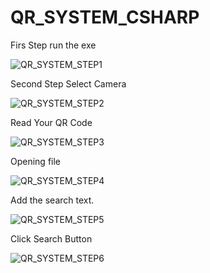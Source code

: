 # QR_SYSTEM_CSHARP

Firs Step run the exe

![QR_SYSTEM_STEP1](https://github.com/nacibaran/QR_SYSTEM_CSHARP/assets/101458424/c5559ca1-573a-4355-8c48-deae185e3e43)

Second Step Select Camera 

![QR_SYSTEM_STEP2](https://github.com/nacibaran/QR_SYSTEM_CSHARP/assets/101458424/5f333787-223e-4e8a-abef-d917937da9f9)

Read Your QR Code 

![QR_SYSTEM_STEP3](https://github.com/nacibaran/QR_SYSTEM_CSHARP/assets/101458424/a7a43827-9f19-4361-a579-6580fd19b69b)

Opening file 

![QR_SYSTEM_STEP4](https://github.com/nacibaran/QR_SYSTEM_CSHARP/assets/101458424/5d6e2a26-fccc-412f-b0e6-d246596f4670)

Add the search text.  

![QR_SYSTEM_STEP5](https://github.com/nacibaran/QR_SYSTEM_CSHARP/assets/101458424/485ee893-14c5-400c-836b-f0ef90f630d9)

Click Search Button  

![QR_SYSTEM_STEP6](https://github.com/nacibaran/QR_SYSTEM_CSHARP/assets/101458424/b576e2d2-af8d-4fc8-a752-3654e1dbb707) 
